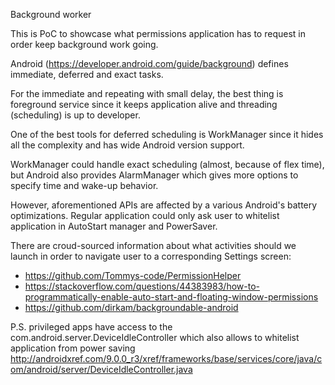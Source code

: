 Background worker

This is PoC to showcase what permissions application has to request in order keep background work going.

Android (https://developer.android.com/guide/background) defines immediate, deferred and exact tasks.

For the immediate and repeating with small delay, the best thing is foreground service since it keeps
application alive and threading (scheduling) is up to developer.

One of the best tools for deferred scheduling is WorkManager since it hides all the complexity and
has wide Android version support.

WorkManager could handle exact scheduling (almost, because of flex time), but Android also provides
AlarmManager which gives more options to specify time and wake-up behavior.

However, aforementioned APIs are affected by a various Android's battery optimizations. Regular application
could only ask user to whitelist application in AutoStart manager and PowerSaver.

There are croud-sourced information about what activities should we launch in order to navigate
user to a corresponding Settings screen:
 - https://github.com/Tommys-code/PermissionHelper
 - https://stackoverflow.com/questions/44383983/how-to-programmatically-enable-auto-start-and-floating-window-permissions
 - https://github.com/dirkam/backgroundable-android 

P.S. privileged apps have access to the com.android.server.DeviceIdleController which also allows to
whitelist application from power saving
http://androidxref.com/9.0.0_r3/xref/frameworks/base/services/core/java/com/android/server/DeviceIdleController.java